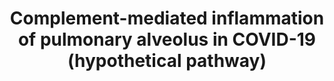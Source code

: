 ---
annotations:
- id: CL:0002063
  parent: native cell
  type: Cell Type Ontology
  value: type II pneumocyte
- id: DOID:0080600
  parent: disease by infectious agent
  type: Disease Ontology
  value: COVID-19
- id: CL:0000094
  parent: animal cell
  type: Cell Type Ontology
  value: granulocyte
- id: CL:0000115
  parent: native cell
  type: Cell Type Ontology
  value: endothelial cell
- id: CL:0000576
  parent: native cell
  type: Cell Type Ontology
  value: monocyte
- id: PW:0000504
  parent: regulatory pathway
  type: Pathway Ontology
  value: lectin complement pathway
- id: CL:0010003
  parent: animal cell
  type: Cell Type Ontology
  value: epithelial cell of alveolus of lung
- id: CL:0000775
  parent: animal cell
  type: Cell Type Ontology
  value: neutrophil
authors:
- Susan
- Eweitz
- Egonw
- NhungP
- Mkutmon
citedin: ''
communities: []
description: Hypothetical pathway for complement-mediated inflammation of the pulmonary
  alveolus in COVID-19. AEC‐II=Type II alveolar epithelial cell, EC=endothelial cells
  and MC=monocytes.
last-edited: 2025-06-01
ndex: null
organisms:
- Homo sapiens
redirect_from:
- /index.php/Pathway:WP5148
- /instance/WP5148
- /instance/WP5148_r139316
revision: r139316
schema-jsonld:
- '@context': https://schema.org/
  '@id': https://wikipathways.github.io/pathways/WP5148.html
  '@type': Dataset
  creator:
    '@type': Organization
    name: WikiPathways
  description: Hypothetical pathway for complement-mediated inflammation of the pulmonary
    alveolus in COVID-19. AEC‐II=Type II alveolar epithelial cell, EC=endothelial
    cells and MC=monocytes.
  keywords:
  - ACE2
  - C3
  - C3AR1
  - C5
  - C5AR1
  - C6
  - C7
  - C8
  - C9
  - COLEC11
  - FCN1
  - MASP2
  license: CC0
  name: Complement-mediated inflammation of pulmonary alveolus in COVID-19 (hypothetical
    pathway)
seo: CreativeWork
title: Complement-mediated inflammation of pulmonary alveolus in COVID-19 (hypothetical
  pathway)
wpid: WP5148
---